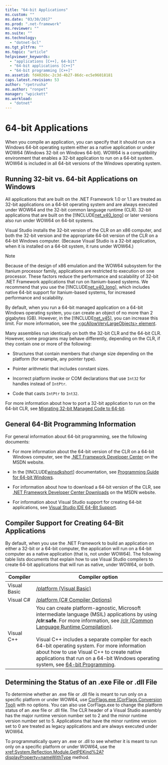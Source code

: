 ```yaml
---
title: "64-bit Applications"
ms.custom: ""
ms.date: "03/30/2017"
ms.prod: ".net-framework"
ms.reviewer: ""
ms.suite: ""
ms.technology: 
  - "dotnet-bcl"
ms.tgt_pltfrm: ""
ms.topic: "article"
helpviewer_keywords: 
  - "applications [C++], 64-bit"
  - "64-bit applications [C++]"
  - "64-bit programming [C++]"
ms.assetid: fd4026bc-2c3d-4b27-86dc-ec5e96018181
caps.latest.revision: 53
author: "rpetrusha"
ms.author: "ronpet"
manager: "wpickett"
ms.workload: 
  - "dotnet"
---
```

# 64-bit Applications
When you compile an application, you can specify that it should run on a Windows 64-bit operating system either as a native application or under WOW64 (Windows 32-bit on Windows 64-bit). WOW64 is a compatibility environment that enables a 32-bit application to run on a 64-bit system. WOW64 is included in all 64-bit versions of the Windows operating system.  
  
## Running 32-bit vs. 64-bit Applications on Windows  
 All applications that are built on the .NET Framework 1.0 or 1.1 are treated as 32-bit applications on a 64-bit operating system and are always executed under WOW64 and the 32-bit common language runtime (CLR). 32-bit applications that are built on the [!INCLUDE[net_v40_long](../../includes/net-v40-long-md.md)] or later versions also run under WOW64 on 64-bit systems.  
  
 Visual Studio installs the 32-bit version of the CLR on an x86 computer, and both the 32-bit version and the appropriate 64-bit version of the CLR on a 64-bit Windows computer. (Because Visual Studio is a 32-bit application, when it is installed on a 64-bit system, it runs under WOW64.)  
  
> [!NOTE]
>  Because of the design of x86 emulation and the WOW64 subsystem for the Itanium processor family, applications are restricted to execution on one processor. These factors reduce the performance and scalability of 32-bit .NET Framework applications that run on Itanium-based systems. We recommend that you use the [!INCLUDE[net_v40_long](../../includes/net-v40-long-md.md)], which includes native 64-bit support for Itanium-based systems, for increased performance and scalability.  
  
 By default, when you run a 64-bit managed application on a 64-bit Windows operating system, you can create an object of no more than 2 gigabytes (GB). However, in the [!INCLUDE[net_v45](../../includes/net-v45-md.md)], you can increase this limit.  For more information, see the [\<gcAllowVeryLargeObjects> element](../../docs/framework/configure-apps/file-schema/runtime/gcallowverylargeobjects-element.md).  
  
 Many assemblies run identically on both the 32-bit CLR and the 64-bit CLR. However, some programs may behave differently, depending on the CLR, if they contain one or more of the following:  
  
-   Structures that contain members that change size depending on the platform (for example, any pointer type).  
  
-   Pointer arithmetic that includes constant sizes.  
  
-   Incorrect platform invoke or COM declarations that use `Int32` for handles instead of `IntPtr`.  
  
-   Code that casts `IntPtr` to `Int32`.  
  
 For more information about how to port a 32-bit application to run on the 64-bit CLR, see [Migrating 32-bit Managed Code to 64-bit](https://msdn.microsoft.com/library/ms973190.aspx).  
  
## General 64-Bit Programming Information  
 For general information about 64-bit programming, see the following documents:  
  
-   For more information about the 64-bit version of the CLR on a 64-bit Windows computer, see the [.NET Framework Developer Center](http://go.microsoft.com/fwlink/?LinkId=37079) on the MSDN website.  
  
-   In the [!INCLUDE[winsdkshort](../../includes/winsdkshort-md.md)] documentation, see [Programming Guide for 64-bit Windows](http://go.microsoft.com/fwlink/p/?LinkId=253512).  
  
-   For information about how to download a 64-bit version of the CLR, see [.NET Framework Developer Center Downloads](http://go.microsoft.com/fwlink/?LinkId=50953) on the MSDN website.  
  
-   For information about Visual Studio support for creating 64-bit applications, see [Visual Studio IDE 64-Bit Support](http://msdn.microsoft.com/library/b08ff3ad-c6fd-468f-94d5-01a61aab6833).  
  
## Compiler Support for Creating 64-Bit Applications  
 By default, when you use the .NET Framework to build an application on either a 32-bit or a 64-bit computer, the application will run on a 64-bit computer as a native application (that is, not under WOW64). The following table lists documents that explain how to use Visual Studio compilers to create 64-bit applications that will run as native, under WOW64, or both.  
  
|Compiler|Compiler option|  
|--------------|---------------------|  
|Visual Basic|[/platform (Visual Basic)](~/docs/visual-basic/reference/command-line-compiler/platform.md)|  
|Visual C#|[/platform (C# Compiler Options)](~/docs/csharp/language-reference/compiler-options/platform-compiler-option.md)|  
|Visual C++|You can create platform-agnostic, Microsoft intermediate language (MSIL) applications by using **/clr:safe**. For more information, see [/clr (Common Language Runtime Compilation)](/cpp/build/reference/clr-common-language-runtime-compilation).<br /><br /> Visual C++ includes a separate compiler for each 64-bit operating system. For more information about how to use Visual C++ to create native applications that run on a 64-bit Windows operating system, see [64-bit Programming](http://msdn.microsoft.com/library/h2k70f3s\(v=vs.80\)).|  
  
## Determining the Status of an .exe File or .dll File  
 To determine whether an .exe file or .dll file is meant to run only on a specific platform or under WOW64, use [CorFlags.exe (CorFlags Conversion Tool)](../../docs/framework/tools/corflags-exe-corflags-conversion-tool.md) with no options. You can also use CorFlags.exe to change the platform status of an .exe file or .dll file. The CLR header of a Visual Studio assembly has the major runtime version number set to 2 and the minor runtime version number set to 5. Applications that have the minor runtime version set to 0 are treated as legacy applications and are always executed under WOW64.  
  
 To programmatically query an .exe or .dll to see whether it is meant to run only on a specific platform or under WOW64, use the <xref:System.Reflection.Module.GetPEKind%2A?displayProperty=nameWithType> method.
